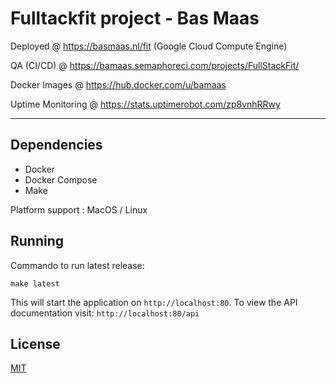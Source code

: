 # Fulltackfit project - Bas Maas

Deployed @ https://basmaas.nl/fit (Google Cloud Compute Engine)

QA (CI/CD) @ https://bamaas.semaphoreci.com/projects/FullStackFit/

Docker Images @ https://hub.docker.com/u/bamaas

Uptime Monitoring @ https://stats.uptimerobot.com/zp8vnhRRwy

---------

## Dependencies
- Docker
- Docker Compose
- Make

Platform support : MacOS / Linux

## Running
Commando to run latest release:

`make latest`

This will start the application on `http://localhost:80`. To view the API documentation visit: `http://localhost:80/api`

## License
[MIT](https://github.com/bamaas/FullStackFit/blob/master/LICENSE.md)

